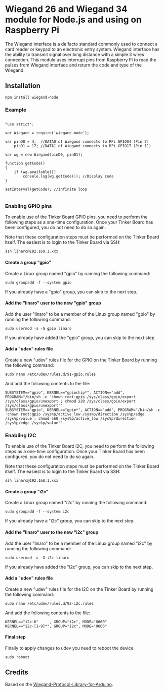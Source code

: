 # Wiegand 26 and Wiegand 34 module for Node.js and using on Raspberry Pi
The Wiegand interface is a de facto standard commonly used to connect a card reader or keypad to an electronic entry system. 
Wiegand interface has the ability to transmit signal over long distance with a simple 3 wires connection. 
This module uses interrupt pins from Raspberry Pi to read the pulses from Wiegand interface and return the code and type of the Wiegand.

## Installation 

	npm install wiegand-node
    
### Example
<pre><code>
"use strict";

var Wiegand = require('wiegand-node');

var pinD0 = 4,  //DATA0 of Wiegand connects to RPi GPIO04 (Pin 7)
    pinD1 = 17; //DATA1 of Wiegand connects to RPi GPIO17 (Pin 11)

var wg = new Wiegand(pinD0, pinD1);

function getCode()
{
    if (wg.available())
        console.log(wg.getCode()); //Display code
}

setInterval(getCode); //Infinite loop

</code></pre>
### Enabling GPIO pins

To enable use of the Tinker Board GPIO pins, you need to perform the following steps as a one-time configuration. Once your Tinker Board has been configured, you do not need to do so again.

Note that these configuration steps must be performed on the Tinker Board itself. The easiest is to login to the Tinker Board via SSH:

```
ssh linaro@192.168.1.xxx
```

#### Create a group "gpio"

Create a Linux group named "gpio" by running the following command:

```
sudo groupadd -f --system gpio
```

If you already have a "gpio" group, you can skip to the next step.

#### Add the "linaro" user to the new "gpio" group

Add the user "linaro" to be a member of the Linux group named "gpio" by running the following command:

```
sudo usermod -a -G gpio linaro
```

If you already have added the "gpio" group, you can skip to the next step.

#### Add a "udev" rules file

Create a new "udev" rules file for the GPIO on the Tinker Board by running the following command:

```
sudo nano /etc/udev/rules.d/91-gpio.rules
```

And add the following contents to the file:

```
SUBSYSTEM=="gpio", KERNEL=="gpiochip*", ACTION=="add", PROGRAM="/bin/sh -c 'chown root:gpio /sys/class/gpio/export /sys/class/gpio/unexport ; chmod 220 /sys/class/gpio/export /sys/class/gpio/unexport'"
SUBSYSTEM=="gpio", KERNEL=="gpio*", ACTION=="add", PROGRAM="/bin/sh -c 'chown root:gpio /sys%p/active_low /sys%p/direction /sys%p/edge /sys%p/value ; chmod 660 /sys%p/active_low /sys%p/direction /sys%p/edge /sys%p/value'"
```

### Enabling I2C

To enable use of the Tinker Board I2C, you need to perform the following steps as a one-time configuration. Once your Tinker Board has been configured, you do not need to do so again.

Note that these configuration steps must be performed on the Tinker Board itself. The easiest is to login to the Tinker Board via SSH:

```
ssh linaro@192.168.1.xxx
```

#### Create a group "i2c"

Create a Linux group named "i2c" by running the following command:

```
sudo groupadd -f --system i2c
```

If you already have a "i2c" group, you can skip to the next step.

#### Add the "linaro" user to the new "i2c" group

Add the user "linaro" to be a member of the Linux group named "i2c" by running the following command:

```
sudo usermod -a -G i2c linaro
```

If you already have added the "i2c" group, you can skip to the next step.

#### Add a "udev" rules file

Create a new "udev" rules file for the I2C on the Tinker Board by running the following command:

```
sudo nano /etc/udev/rules.d/92-i2c.rules
```

And add the following contents to the file:

```
KERNEL=="i2c-0"     , GROUP="i2c", MODE="0660"
KERNEL=="i2c-[1-9]*", GROUP="i2c", MODE="0666"
```

#### Final step 
Finally to apply changes to udev you need to reboot the device
```
sudo reboot
```

## Credits

Based on the [Wiegand-Protocol-Library-for-Arduino](https://github.com/monkeyboard/Wiegand-Protocol-Library-for-Arduino).
